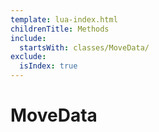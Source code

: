 ```yaml
---
template: lua-index.html
childrenTitle: Methods
include:
  startsWith: classes/MoveData/
exclude:
  isIndex: true
---
```


# MoveData
